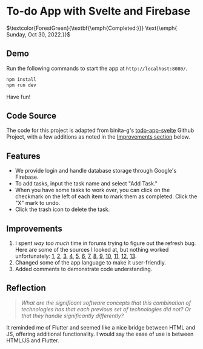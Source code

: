 # To-do App with Svelte and Firebase

$\textcolor{ForestGreen}{\textbf{\emph{Completed:}}} \text{\emph{ Sunday, Oct 30, 2022.}}$

## Demo
Run the following commands to start the app at `http://localhost:8080/`.

```bash
npm install
npm run dev
```

Have fun!

## Code Source 
The code for this project is adapted from binita-g's [todo-app-svelte](https://github.com/binita-g/todo-app-svelte/tree/2af20f0c43083bd0953c260dcb0efe1b9ae6ce38) Github Project, with a few additions as noted in the [Improvements section](#improvements) below.

## Features  
- We provide login and handle database storage through Google's Firebase.
- To add tasks, input the task name and select "Add Task."
- When you have some tasks to work over, you can click on the checkmark on the left of each item to mark them as completed. Click the "X" mark to undo.
- Click the trash icon to delete the task.

## Improvements  
1. I spent *way too much* time in forums trying to figure out the refresh bug. Here are some of the sources I looked at, but nothing worked unfortunately: [1](https://developer.mozilla.org/en-US/docs/Learn/Tools_and_testing/Client-side_JavaScript_frameworks/Svelte_variables_props), [2](https://elad-rosenheim.medium.com/hot-content-reload-with-sveltekit-contentful-35f12c8ccbbc), [3](https://framework7.io/svelte/page), [4](https://github.com/mefechoel/svelte-navigator/issues/42), [5](https://svelte.dev/repl/638d0a980c1b47fc8b1e7c270c8e5bc2?version=3.38.3), [6](https://svelte.dev/repl/37131b08ed674fa193cfdb877f9d428d?version=3.52.0), [7](https://docs.cypress.io/guides/core-concepts/retry-ability#What-you-ll-learn), [8](https://svelte.dev/repl/286559382580492c8288e53a3597d7e1?version=3.28.0), [9](https://developer.mozilla.org/en-US/docs/Learn/Tools_and_testing/Client-side_JavaScript_frameworks/Svelte_reactivity_lifecycle_accessibility), [10](https://svelte.dev/docs#template-syntax-key), [11](https://flaviocopes.com/svelte-rerender-on-demand/), [12](https://stackoverflow.com/questions/58403515/how-to-force-rendering-in-svelte-3), [13](https://stackoverflow.com/questions/56891190/how-to-trigger-force-update-a-svelte-component).
1. Changed some of the app language to make it user-friendly.
1. Added comments to demonstrate code understanding.

## Reflection 
> _What are the significant software concepts that this combination of technologies has that each previous set of technologies did not? Or that they handle significantly differently?_

It reminded me of Flutter and seemed like a nice bridge between HTML and JS, offering additional functionality. I would say the ease of use is between HTML/JS and Flutter.
